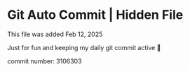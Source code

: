 # Git Auto Commit | Hidden File

This file was added Feb 12, 2025

Just for fun and keeping my daily git commit active 🤪

commit number: 3106303
